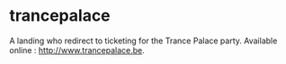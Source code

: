 # trancepalace
A landing who redirect to ticketing for the Trance Palace party. Available online : http://www.trancepalace.be.
